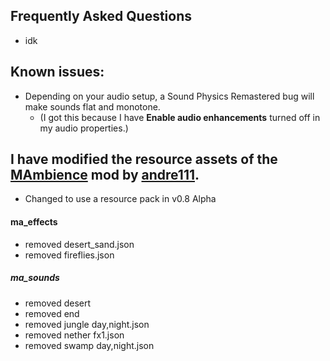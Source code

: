 ## Frequently Asked Questions
- idk


## Known issues:
- Depending on your audio setup, a Sound Physics Remastered bug will make sounds flat and monotone. 
  - (I got this because I have **Enable audio enhancements** turned off in my audio properties.)


## I have modified the resource assets of the [MAmbience](https://modrinth.com/mod/mambience) mod by [andre111](https://modrinth.com/user/andre111).
  - Changed to use a resource pack in v0.8 Alpha
#### ma_effects
- removed desert_sand.json
- removed fireflies.json
##### ma_sounds
- removed desert
- removed end
- removed jungle day,night.json
- removed nether fx1.json
- removed swamp day,night.json
